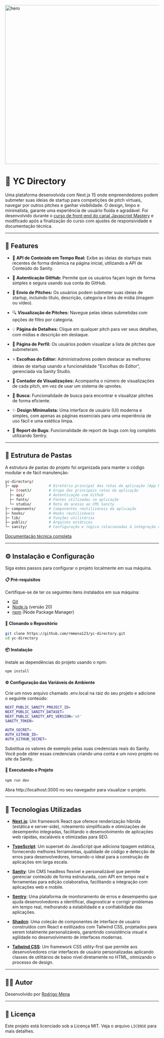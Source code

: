 
<img width="1800" height="520" alt="hero" src="https://github.com/user-attachments/assets/471e2baa-8781-43b8-aaed-62e313d03e99" />

# 📝 YC Directory

Uma plataforma desenvolvida com Next.js 15 onde empreendedores podem submeter suas ideias de startup para competições de pitch virtuais, navegar por outros pitches e ganhar visibilidade. O design, limpo e minimalista, garante uma experiência de usuário fluida e agradável. Foi desenvolvido durante o [curso de front-end do canal Javascript Mastery](https://www.youtube.com/watch?v=Zq5fmkH0T78) e modificado após a finalização do curso com ajustes de responsividade e documentação técnica.

---

## 🚀 Features

- 🚀 **API de Conteúdo em Tempo Real:** Exibe as ideias de startups mais recentes de forma dinâmica na página inicial, utilizando a API de Conteúdo do Sanity.

- 🔑 **Autenticação GitHub:**  Permite que os usuários façam login de forma simples e segura usando sua conta do GitHub.

- 📝 **Envio de Pitches:** Os usuários podem submeter suas ideias de startup, incluindo título, descrição, categoria e links de mídia (imagem ou vídeo).

- 🔍 **Visualização de Pitches:** Navegue pelas ideias submetidas com opções de filtro por categoria.

- 💡 **Página de Detalhes:** Clique em qualquer pitch para ver seus detalhes, com mídias e descrição em destaque.

- 👤 **Página de Perfil:** Os usuários podem visualizar a lista de pitches que submeteram.

- ⭐ **Escolhas do Editor:** Administradores podem destacar as melhores ideias de startup usando a funcionalidade "Escolhas do Editor", gerenciada via Sanity Studio.

- 👀 **Contador de Visualizações:** Acompanha o número de visualizações de cada pitch, em vez de usar um sistema de upvotes.

- 🔎 **Busca:** Funcionalidade de busca para encontrar e visualizar pitches de forma eficiente.

- ✨ **Design Minimalista:** Uma interface de usuário (UI) moderna e simples, com apenas as páginas essenciais para uma experiência de uso fácil e uma estética limpa.

- 🐞 **Report de Bugs**: Funcionalidade de report de bugs com log completo utilizando Sentry.

---

## 📁 Estrutura de Pastas

A estrutura de pastas do projeto foi organizada para manter o código modular e de fácil manutenção:

```bash
yc-directory/
├─ app              # Diretório principal das rotas da aplicação (App Router)
  ├─ (root)/        # Grupo das principais rotas da aplicação
  ├─ api/           # Autenticação com Github
  ├─ fonts/         # Fontes utilizadas na aplicação
  └─ studio/        # Rota de acesso ao CMS Sanity   
├─ components/      # Componentes reutilizáveis da aplicação
├─ hooks/           # Hooks reutilizáveis
├─ lib/             # Funções utilitárias
├─ public/          # Arquivos estáticos
└─ sanity/          # Configuração e lógica relacionadas à integração com o CMS Sanity
```

[Documentação técnica completa](https://rmmena123.notion.site/YC-Directory-2505a575c33f80cd8645ef856a17372e?pvs=74)

---

## ⚙️ Instalação e Configuração

Siga estes passos para configurar o projeto localmente em sua máquina.

#### 📋 Pré-requisitos

Certifique-se de ter os seguintes itens instalados em sua máquina:

- [Git](https://git-scm.com/)
- [Node.js](https://nodejs.org/en) (versão 20)
- [npm](https://www.npmjs.com/) (Node Package Manager)

#### 📂 Clonando o Repositório

```bash
git clone https://github.com/rmmena123/yc-directory.git
cd yc-directory
```

#### 📦 Instalação

Instale as dependências do projeto usando o npm:

```bash
npm install
```

#### ⚙️ Configuração das Variáveis de Ambiente

Crie um novo arquivo chamado .env.local na raiz do seu projeto e adicione o seguinte conteúdo:

```bash
NEXT_PUBLIC_SANITY_PROJECT_ID=
NEXT_PUBLIC_SANITY_DATASET=
NEXT_PUBLIC_SANITY_API_VERSION='vX'
SANITY_TOKEN=

AUTH_SECRET=
AUTH_GITHUB_ID=
AUTH_GITHUB_SECRET=
```

Substitua os valores de exemplo pelas suas credenciais reais do Sanity.
Você pode obter essas credenciais criando uma conta e um novo projeto no site da Sanity.

#### 🚀 Executando o Projeto

```bash
npm run dev
```

Abra http://localhost:3000 no seu navegador para visualizar o projeto.

---

## 🧰 Tecnologias Utilizadas

- **[Next.js](https://nextjs.org/)**: Um framework React que oferece renderização híbrida (estática e server-side), roteamento simplificado e otimizações de desempenho integradas, facilitando o desenvolvimento de aplicações web rápidas, escaláveis e otimizadas para SEO.

- **[TypeScript](https://www.typescriptlang.org/)**: Um superset do JavaScript que adiciona tipagem estática, fornecendo melhores ferramentas, qualidade de código e detecção de erros para desenvolvedores, tornando-o ideal para a construção de aplicações em larga escala.

- **[Sanity](https://www.sanity.io/)**: Um CMS headless flexível e personalizável que permite gerenciar conteúdo de forma estruturada, com API em tempo real e ferramentas para edição colaborativa, facilitando a integração com aplicações web e mobile.

- **[Sentry](https://sentry.io/)**: Uma plataforma de monitoramento de erros e desempenho que ajuda desenvolvedores a identificar, diagnosticar e corrigir problemas em tempo real, melhorando a estabilidade e a confiabilidade das aplicações.

- **[Shadcn](https://ui.shadcn.com/)**: Uma coleção de componentes de interface de usuário construídos com React e estilizados com Tailwind CSS, projetados para serem totalmente personalizáveis, garantindo consistência visual e agilidade no desenvolvimento de interfaces modernas.

- **[Tailwind CSS](https://tailwindcss.com/)**: Um framework CSS utility-first que permite aos desenvolvedores criar interfaces de usuário personalizadas aplicando classes de utilitários de baixo nível diretamente no HTML, otimizando o processo de design.

---

## 👨‍💻 Autor

Desenvolvido por [Rodrigo Mena](https://github.com/rmmena123)

---

## 📝 Licença

Este projeto está licenciado sob a Licença MIT. Veja o arquivo `LICENSE` para mais detalhes.
